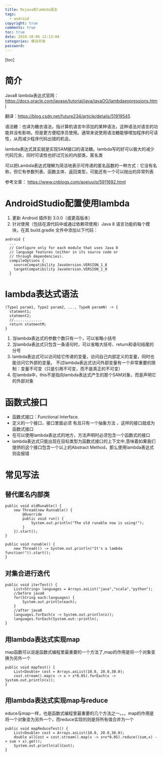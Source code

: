 ```yaml
---
title: Rxjava和lambda语法
tags:
  - android 
copyright: true
comments: true
toc: true
date: 2018-10-06 12:13:04
categories: 移动开发
password:
---
```


[toc]

# 简介
Java8 lambda表达式官网：https://docs.oracle.com/javase/tutorial/java/javaOO/lambdaexpressions.html

翻译：https://blog.csdn.net/future234/article/details/51919545

语法糖：也译为糖衣语法，指计算机语言中添加的某种语法，这种语法对语言的功能并没有影响，但是更方便程序员使用。通常来说使用语法糖能够增加程序的可读性，从而减少程序代码出错的机会。

lambda表达式其实就是实现SAM接口的语法糖。lambda写的好可以极大的减少代码冗余，同时可读性也好过冗长的内部类，匿名类

可以把Lambda表达式理解为简洁地表示可传递的匿名函数的一种方式：它没有名称，但它有参数列表、函数主体、返回类型，可能还有一个可以抛出的异常列表


参考文章：
https://www.cnblogs.com/aoeiuv/p/5911692.html

# AndroidStudio配置使用lambda
1. 更新 Android 插件到 3.0.0（或更高版本）
2. 针对使用（包括在源代码中或通过依赖项使用）Java 8 语言功能的每个模块，在其 build.gradle 文件中添加以下代码：
~~~
android {
  ...
  // Configure only for each module that uses Java 8
  // language features (either in its source code or
  // through dependencies).
  compileOptions {
    sourceCompatibility JavaVersion.VERSION_1_8
    targetCompatibility JavaVersion.VERSION_1_8
  }
~~~

# lambda表达式语法
~~~
(Type1 param1, Type2 param2, ..., TypeN paramN) -> {
  statment1;
  statment2;
  //.............
  return statmentM;
}
~~~
1. 当lambda表达式的参数个数只有一个，可以省略小括号
2. 当lambda表达式只包含一条语句时，可以省略大括号、return和语句结尾的分号
3. lambda表达式可以访问给它传递的变量，访问自己内部定义的变量，同时也能访问它外部的变量。
不过lambda表达式访问外部变量有一个非常重要的限制：变量不可变（只是引用不可变，而不是真正的不可变）
4. 在lambda中，this不是指向lambda表达式产生的那个SAM对象，而是声明它的外部对象

# 函数式接口
* 函数式接口：Functional Interface. 
* 定义的一个接口，接口里面必须 有且只有一个抽象方法 ，这样的接口就成为函数式接口
* 在可以使用lambda表达式的地方，方法声明时必须包含一个函数式的接口
* lambda表达式只能出现在目标类型为函数式接口的上下文中,意味着如果我们提供的这个接口包含一个以上的Abstract Method，那么使用lambda表达式则会报错

# 常见写法
## 替代匿名内部类
~~~
public void oldRunable() {
    new Thread(new Runnable() {
        @Override
        public void run() {
            System.out.println("The old runable now is using!");
        }
    }).start();
}
    
public void runable() {
    new Thread(() -> System.out.println("It's a lambda function!")).start();
}    
~~~
## 对集合进行迭代
~~~
public void iterTest() {
    List<String> languages = Arrays.asList("java","scala","python");
    //before java8
    for(String each:languages) {
        System.out.println(each);
    }
    //after java8
    languages.forEach(x -> System.out.println(x));
    languages.forEach(System.out::println);
}
~~~
## 用lambda表达式实现map
map函数可以说是函数式编程里最重要的一个方法了,map的作用是将一个对象变换为另外一个
~~~
public void mapTest() {
    List<Double> cost = Arrays.asList(10.0, 20.0,30.0);
    cost.stream().map(x -> x + x*0.05).forEach(x -> System.out.println(x));
}
~~~
## 用lambda表达式实现map与reduce
educe与map一样，也是函数式编程里最重要的几个方法之一。。。map的作用是将一个对象变为另外一个，而reduce实现的则是将所有值合并为一个
~~~
public void mapReduceTest() {
    List<Double> cost = Arrays.asList(10.0, 20.0,30.0);
    double allCost = cost.stream().map(x -> x+x*0.05).reduce((sum,x) -> sum + x).get();
    System.out.println(allCost);
}
~~~